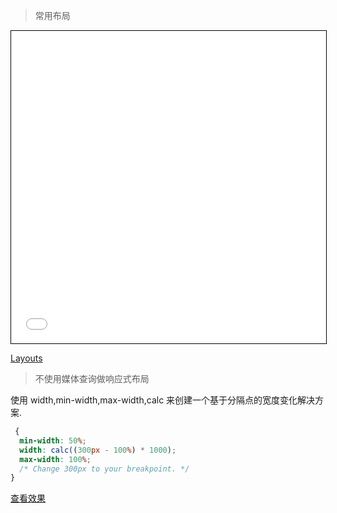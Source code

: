 > 常用布局

<iframe
     src="../html/001-Layouts.html"
     style="width:100%; height:500px; border:1px solid #000; overflow:hidden;"
     title="001-Layouts.html"
></iframe>

<a href="../html/001-Layouts.html"  target="_blank">Layouts</a>

> 不使用媒体查询做响应式布局

使用 width,min-width,max-width,calc 来创建一个基于分隔点的宽度变化解决方案.

```css
 {
  min-width: 50%;
  width: calc((300px - 100%) * 1000);
  max-width: 100%;
  /* Change 300px to your breakpoint. */
}
```

<a href="../html/MQ-less.html"  target="_blank">查看效果</a>
